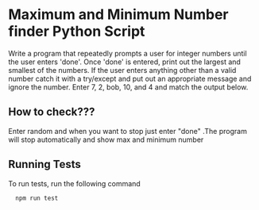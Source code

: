 
# Maximum and Minimum Number finder Python Script

 Write a program that repeatedly prompts a user for integer numbers until the user enters 'done'. Once 'done' is entered, print out the largest and smallest of the numbers. If the user enters anything other than a valid number catch it with a try/except and put out an appropriate message and ignore the number. Enter 7, 2, bob, 10, and 4 and match the output below.

## How to check???

Enter random and when you want to stop just enter "done" .The program will stop automatically and show max and minimum number 
## Running Tests

To run tests, run the following command

```bash
  npm run test
```

